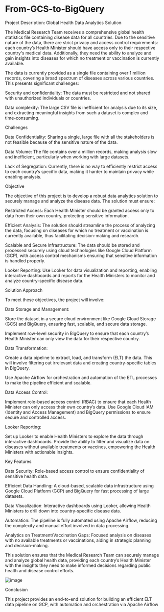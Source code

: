 # From-GCS-to-BigQuery

Project Description: Global Health Data Analytics Solution

The Medical Research Team receives a comprehensive global health statistics file containing disease data for all countries. Due to the sensitive nature of the data, there are strict privacy and access control requirements: each country’s Health Minister should have access only to their respective country's medical data. Additionally, they need the ability to analyze and gain insights into diseases for which no treatment or vaccination is currently available.

The data is currently provided as a single file containing over 1 million records, covering a broad spectrum of diseases across various countries. This presents significant challenges:

Security and confidentiality: The data must be restricted and not shared with unauthorized individuals or countries.

Data complexity: The large CSV file is inefficient for analysis due to its size, and extracting meaningful insights from such a dataset is complex and time-consuming.

Challenges

Data Confidentiality: Sharing a single, large file with all the stakeholders is not feasible because of the sensitive nature of the data.

Data Volume: The file contains over a million records, making analysis slow and inefficient, particularly when working with large datasets.

Lack of Segregation: Currently, there is no way to efficiently restrict access to each country’s specific data, making it harder to maintain privacy while enabling analysis.

Objective

The objective of this project is to develop a robust data analytics solution to securely manage and analyze the disease data. The solution must ensure:


Restricted Access: Each Health Minister should be granted access only to data from their own country, protecting sensitive information.

Efficient Analysis: The solution should streamline the process of analyzing the data, focusing on diseases for which no treatment or vaccination is currently available, thus facilitating decision-making and research.

Scalable and Secure Infrastructure: The data should be stored and processed securely using cloud technologies like Google Cloud Platform (GCP), with access control mechanisms ensuring that sensitive information is handled properly.

Looker Reporting: Use Looker for data visualization and reporting, enabling interactive dashboards and reports for the Health Ministers to monitor and analyze country-specific disease data.

Solution Approach

To meet these objectives, the project will involve:


Data Storage and Management:


Store the dataset in a secure cloud environment like Google Cloud Storage (GCS) and BigQuery, ensuring fast, scalable, and secure data storage.

Implement row-level security in BigQuery to ensure that each country’s Health Minister can only view the data for their respective country.

Data Transformation:

Create a data pipeline to extract, load, and transform (ELT) the data. This will involve filtering out irrelevant data and creating country-specific tables in BigQuery.

Use Apache Airflow for orchestration and automation of the ETL processes to make the pipeline efficient and scalable.

Data Access Control:

Implement role-based access control (RBAC) to ensure that each Health Minister can only access their own country’s data.
Use Google Cloud IAM (Identity and Access Management) and BigQuery permissions to ensure secure and controlled access.

Looker Reporting:

Set up Looker to enable Health Ministers to explore the data through interactive dashboards.
Provide the ability to filter and visualize data on diseases without available treatments or vaccines, empowering the Health Ministers with actionable insights.

Key Features

Data Security: Role-based access control to ensure confidentiality of sensitive health data.

Efficient Data Handling: A cloud-based, scalable data infrastructure using Google Cloud Platform (GCP) and BigQuery for fast processing of large datasets.

Data Visualization: Interactive dashboards using Looker, allowing Health Ministers to drill down into country-specific disease data.

Automation: The pipeline is fully automated using Apache Airflow, reducing the complexity and manual effort involved in data processing.

Analytics on Treatment/Vaccination Gaps: Focused analysis on diseases with no available treatments or vaccinations, aiding in strategic planning and decision-making.

This solution ensures that the Medical Research Team can securely manage and analyze global health data, providing each country’s Health Minister with the insights they need to make informed decisions regarding public health and disease control efforts.

![image](https://github.com/user-attachments/assets/79a6ba39-6b1d-45d3-a6c1-985f71bd62db)

Conclusion

This project provides an end-to-end solution for building an efficient ELT data pipeline on GCP, with automation and orchestration via Apache Airflow
